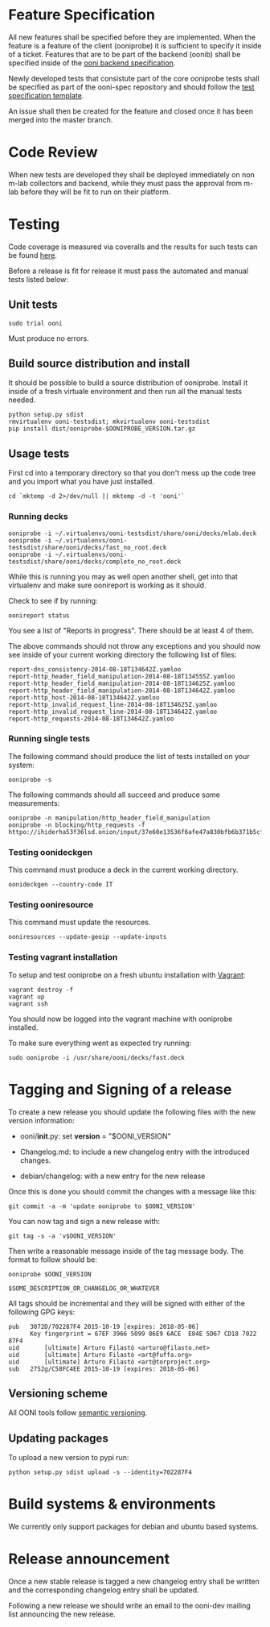 # Feature Specification

All new features shall be specified before they are implemented. When the
feature is a feature of the client (ooniprobe) it is sufficient to specify it
inside of a ticket. Features that are to be part of the backend (oonib) shall
be specified inside of the [ooni backend
specification](https://github.com/TheTorProject/ooni-spec/blob/master/oonib.md).

Newly developed tests that consistute part of the core ooniprobe tests shall be
specified as part of the ooni-spec repository and should follow the [test
specification template](https://github.com/TheTorProject/ooni-spec/blob/master/test-specs/ts-000-example.md).

An issue shall then be created for the feature and closed once it has been
merged into the master branch.

# Code Review

When new tests are developed they shall be deployed immediately on non m-lab
collectors and backend, while they must pass the approval from m-lab before
they will be fit to run on their platform.

# Testing

Code coverage is measured via coveralls and the results for such tests can be
found [here](https://coveralls.io/r/TheTorProject/ooni-probe).

Before a release is fit for release it must pass the automated and manual tests
listed below:

## Unit tests

```
sudo trial ooni
```

Must produce no errors.

## Build source distribution and install

It should be possible to build a source distribution of ooniprobe. Install it
inside of a fresh virtuale environment and then run all the manual tests
needed.

```
python setup.py sdist
rmvirtualenv ooni-testsdist; mkvirtualenv ooni-testsdist
pip install dist/ooniprobe-$OONIPROBE_VERSION.tar.gz
```

## Usage tests

First cd into a temporary directory so that you don't mess up the code tree and
you import what you have just installed.

```
cd `mktemp -d 2>/dev/null || mktemp -d -t 'ooni'`
```

### Running decks

```
ooniprobe -i ~/.virtualenvs/ooni-testsdist/share/ooni/decks/mlab.deck
ooniprobe -i ~/.virtualenvs/ooni-testsdist/share/ooni/decks/fast_no_root.deck
ooniprobe -i ~/.virtualenvs/ooni-testsdist/share/ooni/decks/complete_no_root.deck
```

While this is running you may as well open another shell, get into that
virtualenv and make sure oonireport is working as it should.

Check to see if by running:

```
oonireport status
```

You see a list of "Reports in progress". There should be at least 4 of them.

The above commands should not throw any exceptions and you should now see
inside of your current working directory the following list of files:

```
report-dns_consistency-2014-08-18T134642Z.yamloo
report-http_header_field_manipulation-2014-08-18T134555Z.yamloo
report-http_header_field_manipulation-2014-08-18T134625Z.yamloo
report-http_header_field_manipulation-2014-08-18T134642Z.yamloo
report-http_host-2014-08-18T134642Z.yamloo
report-http_invalid_request_line-2014-08-18T134625Z.yamloo
report-http_invalid_request_line-2014-08-18T134642Z.yamloo
report-http_requests-2014-08-18T134642Z.yamloo
```

### Running single tests

The following command should produce the list of tests installed on your
system:

```
ooniprobe -s
```

The following commands should all succeed and produce some measurements:

```
ooniprobe -n manipulation/http_header_field_manipulation
ooniprobe -n blocking/http_requests -f httpo://ihiderha53f36lsd.onion/input/37e60e13536f6afe47a830bfb6b371b5cf65da66d7ad65137344679b24fdccd1
```

### Testing oonideckgen

This command must produce a deck in the current working directory.

```
oonideckgen --country-code IT
```

### Testing ooniresource

This command must update the resources.

```
ooniresources --update-geoip --update-inputs
```

### Testing vagrant installation

To setup and test ooniprobe on a fresh ubuntu installation with
[Vagrant](https://www.vagrantup.com):

```
vagrant destroy -f
vagrant up
vagrant ssh
```

You should now be logged into the vagrant machine with ooniprobe installed.

To make sure everything went as expected try running:

```
sudo ooniprobe -i /usr/share/ooni/decks/fast.deck
```

# Tagging and Signing of a release

To create a new release you should update the following files with the new
version information:

  * ooni/__init__.py: set __version__ = "$OONI_VERSION"

  *  Changelog.md: to include a new changelog entry with the introduced
     changes.

  * debian/changelog: with a new entry for the new release

Once this is done you should commit the changes with a message like this:

```
git commit -a -m 'update ooniprobe to $OONI_VERSION'
```

You can now tag and sign a new release with:

```
git tag -s -a 'v$OONI_VERSION'
```

Then write a reasonable message inside of the tag message body. The format to
follow should be:

```
ooniprobe $OONI_VERSION

$SOME_DESCRIPTION_OR_CHANGELOG_OR_WHATEVER
```

All tags should be incremental and they will be signed with either of the
following GPG keys:

```
pub   3072D/702287F4 2015-10-19 [expires: 2018-05-06]
      Key fingerprint = 67EF 3966 5099 86E9 6ACE  E84E 5D67 CD18 7022 87F4
uid       [ultimate] Arturo Filastò <arturo@filasto.net>
uid       [ultimate] Arturo Filastò <art@fuffa.org>
uid       [ultimate] Arturo Filastò <art@torproject.org>
sub   2752g/C58FC4EE 2015-10-19 [expires: 2018-05-06]
```

## Versioning scheme

All OONI tools follow [semantic versioning](http://semver.org/).

## Updating packages

To upload a new version to pypi run:

```
python setup.py sdist upload -s --identity=702287F4
```

# Build systems & environments

We currently only support packages for debian and ubuntu based systems.

# Release announcement

Once a new stable release is tagged a new changelog entry shall be written and
the corresponding changelog entry shall be updated.

Following a new release we should write an email to the ooni-dev mailing list
announcing the new release.
